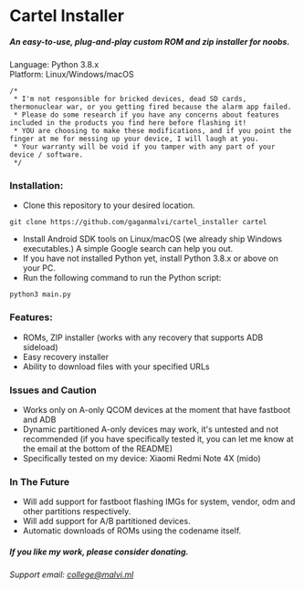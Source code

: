 # Cartel Installer
##### An easy-to-use, plug-and-play custom ROM and zip installer for noobs.
Language: Python 3.8.x <br>
Platform: Linux/Windows/macOS
```
/*
 * I'm not responsible for bricked devices, dead SD cards, thermonuclear war, or you getting fired because the alarm app failed. 
 * Please do some research if you have any concerns about features included in the products you find here before flashing it! 
 * YOU are choosing to make these modifications, and if you point the finger at me for messing up your device, I will laugh at you. 
 * Your warranty will be void if you tamper with any part of your device / software.
 */
```
### Installation:
- Clone this repository to your desired location.
``` 
git clone https://github.com/gaganmalvi/cartel_installer cartel
```
- Install Android SDK tools on Linux/macOS (we already ship Windows executables.) A simple Google search can help you out.
- If you have not installed Python yet, install Python 3.8.x or above on your PC.
- Run the following command to run the Python script:
```
python3 main.py
```

### Features:
- ROMs, ZIP installer (works with any recovery that supports ADB sideload)
- Easy recovery installer
- Ability to download files with your specified URLs

### Issues and Caution
- Works only on A-only QCOM devices at the moment that have fastboot and ADB
- Dynamic partitioned A-only devices may work, it's untested and not recommended (if you have specifically tested it, you can let me know at the email at the bottom of the README)
- Specifically tested on my device: Xiaomi Redmi Note 4X (mido)

### In The Future
- Will add support for fastboot flashing IMGs for system, vendor, odm and other partitions respectively.
- Will add support for A/B partitioned devices.
- Automatic downloads of ROMs using the codename itself.

##### If you like my work, please consider donating. 
###### Support email: college@malvi.ml